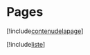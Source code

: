 # Pages

[!include[contenudelapage](pages.contenudelapage.autogen.md)]

[!include[liste](pages.liste.autogen.md)]


















